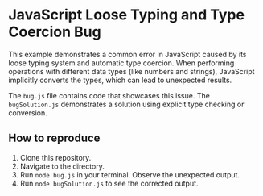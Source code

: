 # JavaScript Loose Typing and Type Coercion Bug

This example demonstrates a common error in JavaScript caused by its loose typing system and automatic type coercion. When performing operations with different data types (like numbers and strings), JavaScript implicitly converts the types, which can lead to unexpected results.

The `bug.js` file contains code that showcases this issue. The `bugSolution.js` demonstrates a solution using explicit type checking or conversion.

## How to reproduce

1. Clone this repository.
2. Navigate to the directory.
3. Run `node bug.js` in your terminal. Observe the unexpected output.
4. Run `node bugSolution.js` to see the corrected output.
